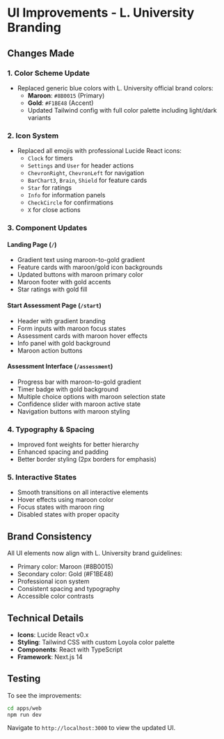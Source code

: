 # UI Improvements - L. University Branding

## Changes Made

### 1. **Color Scheme Update**
- Replaced generic blue colors with L. University official brand colors:
  - **Maroon**: `#8B0015` (Primary)
  - **Gold**: `#F1BE48` (Accent)
  - Updated Tailwind config with full color palette including light/dark variants

### 2. **Icon System**
- Replaced all emojis with professional Lucide React icons:
  - `Clock` for timers
  - `Settings` and `User` for header actions
  - `ChevronRight`, `ChevronLeft` for navigation
  - `BarChart3`, `Brain`, `Shield` for feature cards
  - `Star` for ratings
  - `Info` for information panels
  - `CheckCircle` for confirmations
  - `X` for close actions

### 3. **Component Updates**

#### Landing Page (`/`)
- Gradient text using maroon-to-gold gradient
- Feature cards with maroon/gold icon backgrounds
- Updated buttons with maroon primary color
- Maroon footer with gold accents
- Star ratings with gold fill

#### Start Assessment Page (`/start`)
- Header with gradient branding
- Form inputs with maroon focus states
- Assessment cards with maroon hover effects
- Info panel with gold background
- Maroon action buttons

#### Assessment Interface (`/assessment`)
- Progress bar with maroon-to-gold gradient
- Timer badge with gold background
- Multiple choice options with maroon selection state
- Confidence slider with maroon active state
- Navigation buttons with maroon styling

### 4. **Typography & Spacing**
- Improved font weights for better hierarchy
- Enhanced spacing and padding
- Better border styling (2px borders for emphasis)

### 5. **Interactive States**
- Smooth transitions on all interactive elements
- Hover effects using maroon color
- Focus states with maroon ring
- Disabled states with proper opacity

## Brand Consistency

All UI elements now align with L. University brand guidelines:
- Primary color: Maroon (#8B0015)
- Secondary color: Gold (#F1BE48)
- Professional icon system
- Consistent spacing and typography
- Accessible color contrasts

## Technical Details

- **Icons**: Lucide React v0.x
- **Styling**: Tailwind CSS with custom Loyola color palette
- **Components**: React with TypeScript
- **Framework**: Next.js 14

## Testing

To see the improvements:
```bash
cd apps/web
npm run dev
```

Navigate to `http://localhost:3000` to view the updated UI.
